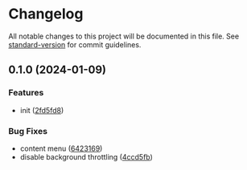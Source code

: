 # Changelog

All notable changes to this project will be documented in this file. See [standard-version](https://github.com/conventional-changelog/standard-version) for commit guidelines.

## 0.1.0 (2024-01-09)


### Features

* init ([2fd5fd8](https://github.com/BlackGlory/godspeed/commit/2fd5fd89168dc2ea3f421f64a2008b6573ae53cf))


### Bug Fixes

* content menu ([6423169](https://github.com/BlackGlory/godspeed/commit/6423169710215847a04a56b22cfec5ab086b810e))
* disable background throttling ([4ccd5fb](https://github.com/BlackGlory/godspeed/commit/4ccd5fb47062a63cc07438fc7a5e26885c4223fd))

